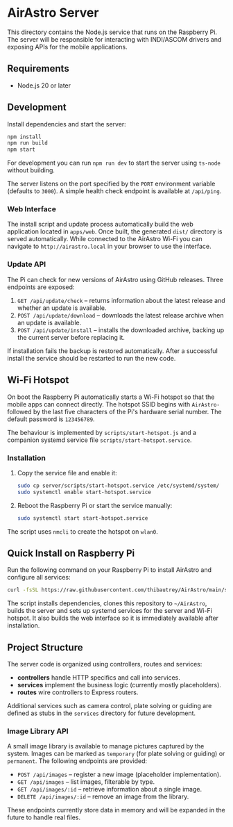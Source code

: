 # AirAstro Server

This directory contains the Node.js service that runs on the Raspberry Pi. The server will be responsible for interacting with INDI/ASCOM drivers and exposing APIs for the mobile applications.

## Requirements

- Node.js 20 or later

## Development

Install dependencies and start the server:

```bash
npm install
npm run build
npm start
```

For development you can run `npm run dev` to start the server using `ts-node` without building.

The server listens on the port specified by the `PORT` environment variable (defaults to `3000`). A simple health check endpoint is available at `/api/ping`.

### Web Interface

The install script and update process automatically build the web application located in `apps/web`. Once built, the generated `dist/` directory is served automatically. While connected to the AirAstro Wi-Fi you can navigate to `http://airastro.local` in your browser to use the interface.

### Update API

The Pi can check for new versions of AirAstro using GitHub releases. Three endpoints are exposed:

1. `GET /api/update/check` – returns information about the latest release and whether an update is available.
2. `POST /api/update/download` – downloads the latest release archive when an update is available.
3. `POST /api/update/install` – installs the downloaded archive, backing up the current server before replacing it.

If installation fails the backup is restored automatically. After a successful install the service should be restarted to run the new code.

## Wi-Fi Hotspot

On boot the Raspberry Pi automatically starts a Wi-Fi hotspot so that the mobile apps can connect directly. The hotspot SSID begins with `AirAstro-` followed by the last five characters of the Pi's hardware serial number. The default password is `123456789`.

The behaviour is implemented by `scripts/start-hotspot.js` and a companion systemd service file `scripts/start-hotspot.service`.

### Installation

1. Copy the service file and enable it:
   ```bash
   sudo cp server/scripts/start-hotspot.service /etc/systemd/system/
   sudo systemctl enable start-hotspot.service
   ```
2. Reboot the Raspberry Pi or start the service manually:
   ```bash
   sudo systemctl start start-hotspot.service
   ```

The script uses `nmcli` to create the hotspot on `wlan0`.

## Quick Install on Raspberry Pi

Run the following command on your Raspberry Pi to install AirAstro and configure all services:

```bash
curl -fsSL https://raw.githubusercontent.com/thibautrey/AirAstro/main/server/scripts/install-on-rpi.sh | bash
```

The script installs dependencies, clones this repository to `~/AirAstro`, builds the server and sets up systemd services for the server and Wi-Fi hotspot.
It also builds the web interface so it is immediately available after installation.


## Project Structure

The server code is organized using controllers, routes and services:

- **controllers** handle HTTP specifics and call into services.
- **services** implement the business logic (currently mostly placeholders).
- **routes** wire controllers to Express routers.

Additional services such as camera control, plate solving or guiding are defined
as stubs in the `services` directory for future development.

### Image Library API

A small image library is available to manage pictures captured by the system.
Images can be marked as `temporary` (for plate solving or guiding) or
`permanent`. The following endpoints are provided:

- `POST /api/images` – register a new image (placeholder implementation).
- `GET /api/images` – list images, filterable by type.
- `GET /api/images/:id` – retrieve information about a single image.
- `DELETE /api/images/:id` – remove an image from the library.

These endpoints currently store data in memory and will be expanded in the
future to handle real files.
